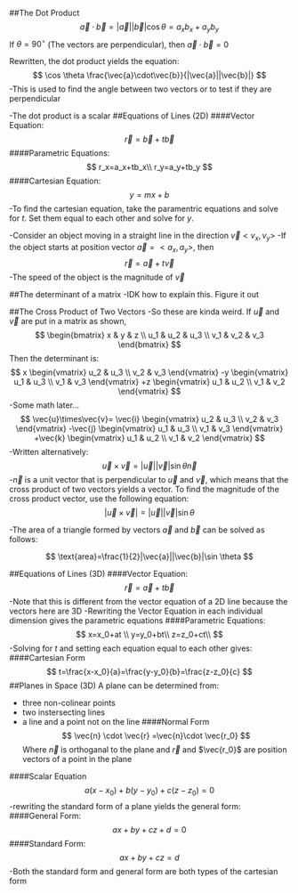 ##The Dot Product
$$\vec{a}\cdot\vec{b}=|\vec{a}||\vec{b}|\cos\theta=a_xb_x+a_yb_y
$$
If $\theta=90^\circ$ (The vectors are perpendicular), then $\vec{a}\cdot\vec{b}=0$

Rewritten, the dot product yields the equation:
$$
\cos \theta \frac{\vec{a}\cdot\vec{b}}{|\vec{a}||\vec{b}|}
$$
-This is used to find the angle between two vectors or to test if they are perpendicular

-The dot product is a scalar
##Equations of Lines (2D)
####Vector Equation:
$$
\vec{r}=\vec{b}+t\vec{b}
$$
####Parametric Equations:
$$
r_x=a_x+tb_x\\
r_y=a_y+tb_y
$$
####Cartesian Equation:
$$
y=mx+b
$$
-To find the cartesian equation, take the paramentric equations and solve for $t$. Set them equal to each other and solve for $y$.

-Consider an object moving in a straight line in the direction $\vec{v}<v_x,v_y>$
-If the object starts at position vector $\vec{a}=<a_x,a_y>$, then
$$
\vec{r}=\vec{a}+t\vec{v}
$$
-The speed of the object is the magnitude of $\vec{v}$

##The determinant of a matrix
-IDK how to explain this. Figure it out

##The Cross Product of Two Vectors
-So these are kinda weird. If $\vec{u}$ and $\vec{v}$ are put in a matrix as shown,
$$
\begin{bmatrix}
x & y & z \\
u_1 & u_2 & u_3 \\
v_1 & v_2 & v_3
\end{bmatrix}
$$
Then the determinant is:
$$
x
\begin{vmatrix}
u_2 & u_3 \\
v_2 & v_3
\end{vmatrix}
-y
\begin{vmatrix}
u_1 & u_3 \\
v_1 & v_3
\end{vmatrix}
+z
\begin{vmatrix}
u_1 & u_2 \\
v_1 & v_2
\end{vmatrix}
$$
-Some math later...
$$
\vec{u}\times\vec{v}=
\vec{i}
\begin{vmatrix}
u_2 & u_3 \\
v_2 & v_3
\end{vmatrix}
-\vec{j}
\begin{vmatrix}
u_1 & u_3 \\
v_1 & v_3
\end{vmatrix}
+\vec{k}
\begin{vmatrix}
u_1 & u_2 \\
v_1 & v_2
\end{vmatrix}
$$
-Written alternatively:
$$
\vec{u} \times \vec{v} = |\vec{u}||\vec{v}|\sin\theta \vec{n}
$$
-$\vec{n}$ is a unit vector that is perpendicular to $\vec{u}$ and $\vec{v}$, which means that the cross product of two vectors yields a vector. To find the magnitude of the cross product vector, use the following equation:
$$
|\vec{u}\times \vec{v}|=|\vec{u}||\vec{v}|\sin{\theta}
$$

-The area of a triangle formed by vectors $\vec{a}$ and $\vec{b}$ can be solved as follows:

$$
\text{area}=\frac{1}{2}|\vec{a}||\vec{b}|\sin \theta
$$

##Equations of Lines (3D)
####Vector Equation:
$$
\vec{r}=\vec{a}+t\vec{b}
$$
-Note that this is different from the vector equation of a 2D line because the vectors here are 3D
-Rewriting the Vector Equation in each individual dimension gives the parametric equations
####Parametric Equations:
$$
x=x_0+at \\
y=y_0+bt\\
z=z_0+ct\\
$$
-Solving for $t$ and setting each equation equal to each other gives:
####Cartesian Form
$$
t=\frac{x-x_0}{a}=\frac{y-y_0}{b}=\frac{z-z_0}{c}
$$
##Planes in Space (3D)
A plane can be determined from:
- three non-colinear points
- two instersecting lines
- a line and a point not on the line
####Normal Form
$$
\vec{n} \cdot \vec{r} =\vec{n}\cdot \vec{r_0}
$$
Where $\vec{n}$ is orthoganal to the plane and $\vec{r}$ and $\vec{r_0}$ are position vectors of a point in the plane

####Scalar Equation
$$
a(x-x_0)+b(y-y_0)+c(z-z_0)=0
$$
-rewriting the standard form of a plane yields the general form:
####General Form:
$$
ax+by+cz+d=0
$$
####Standard Form:
$$
ax+by+cz=d
$$
-Both the standard form and general form are both types of the cartesian form
